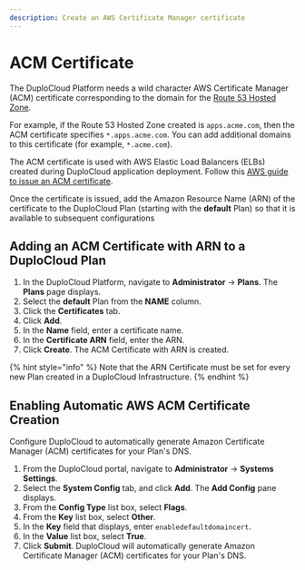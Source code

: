 ```yaml
---
description: Create an AWS Certificate Manager certificate
---
```


# ACM Certificate

The DuploCloud Platform needs a wild character AWS Certificate Manager (ACM) certificate corresponding to the domain for the [Route 53 Hosted Zone](../../overview/prerequisites/route-53-hosted-zone.md).&#x20;

For example, if the Route 53 Hosted Zone created is `apps.acme.com`, then the ACM certificate specifies `*.apps.acme.com`. You can add additional domains to this certificate (for example,  `*.acme.com`).

The ACM certificate is used with AWS Elastic Load Balancers (ELBs) created during DuploCloud application deployment. Follow this [AWS guide to issue an ACM certificate](https://docs.aws.amazon.com/acm/latest/userguide/gs-acm-request-public.html#request-public-console).&#x20;

Once the certificate is issued, add the Amazon Resource Name (ARN) of the certificate to the DuploCloud Plan (starting with the **default** Plan) so that it is available to subsequent configurations

## Adding an ACM Certificate with ARN to a DuploCloud Plan

1. In the DuploCloud Platform, navigate to **Administrator** -> **Plans**. The **Plans** page displays.
2. Select the **default** Plan from the **NAME** column.
3. Click the **Certificates** tab.
4. Click **Add**.
5. In the **Name** field, enter a certificate name.
6. In the **Certificate ARN** field, enter the ARN.
7. Click **Create**. The ACM Certificate with ARN is created.

{% hint style="info" %}
Note that the ARN Certificate must be set for every new Plan created in a DuploCloud Infrastructure.
{% endhint %}

## Enabling Automatic AWS ACM Certificate Creation

Configure DuploCloud to automatically generate Amazon Certificate Manager (ACM) certificates for your Plan's DNS.

1. From the DuploCloud portal, navigate to **Administrator** -> **Systems Settings**.
2. Select the **System Config** tab, and click **Add**. The **Add Config** pane displays.
3. From the **Config Type** list box, select **Flags**.
4. From the **Key** list box, select **Other**.&#x20;
5. In the **Key** field that displays, enter `enabledefaultdomaincert`.
6. In the **Value** list box, select **True**.&#x20;
7. Click **Submit**. DuploCloud will automatically generate Amazon Certificate Manager (ACM) certificates for your Plan's DNS.
